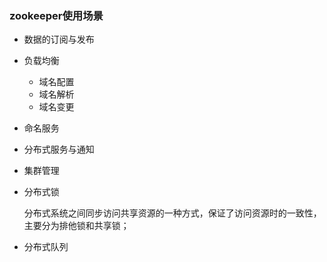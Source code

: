 ### zookeeper使用场景

- 数据的订阅与发布

- 负载均衡

  - 域名配置
  - 域名解析
  - 域名变更

- 命名服务

- 分布式服务与通知

- 集群管理

- 分布式锁

  分布式系统之间同步访问共享资源的一种方式，保证了访问资源时的一致性，主要分为排他锁和共享锁；

- 分布式队列